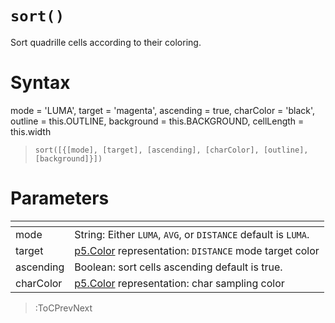# `sort()`

Sort quadrille cells according to their coloring.

# Syntax

mode = 'LUMA', target = 'magenta', ascending = true, charColor = 'black', outline = this.OUTLINE, background = this.BACKGROUND, cellLength = this.width

> `sort([{[mode], [target], [ascending], [charColor], [outline], [background]}])`

# Parameters

| <!-- -->  | <!-- -->                                                                                                   |
|-----------|------------------------------------------------------------------------------------------------------------|
| mode      | String: Either `LUMA`, `AVG`, or `DISTANCE` default is `LUMA`.                                             |
| target    | [p5.Color](https://p5js.org/reference/#/p5.Color) representation: `DISTANCE` mode target color             |
| ascending | Boolean: sort cells ascending default is true.                                                             |
| charColor | [p5.Color](https://p5js.org/reference/#/p5.Color) representation: char sampling color                      |

> :ToCPrevNext